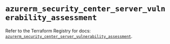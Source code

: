 # `azurerm_security_center_server_vulnerability_assessment`

Refer to the Terraform Registry for docs: [`azurerm_security_center_server_vulnerability_assessment`](https://registry.terraform.io/providers/hashicorp/azurerm/3.99.0/docs/resources/security_center_server_vulnerability_assessment).
